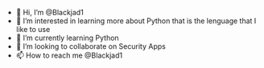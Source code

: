 - 👋 Hi, I’m @Blackjad1
- 👀 I’m interested in learning more about Python that is the lenguage that I like to use 
- 🌱 I’m currently learning Python
- 💞️ I’m looking to collaborate on Security Apps 
- 📫 How to reach me @Blackjad1

<!---
Blackjad1/Blackjad1 is a ✨ special ✨ repository because its `README.md` (this file) appears on your GitHub profile.
You can click the Preview link to take a look at your changes.
--->
